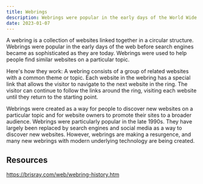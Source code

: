 ```yaml
---
title: Webrings
description: Webrings were popular in the early days of the World Wide Web, before search engines became sophisticated, as a way for users to discover new websites and for website owners to promote their sites.
date: 2023-01-07
---
```


A webring is a collection of websites linked together in a circular structure. Webrings were popular in the early days of the web before search engines became as sophisticated as they are today. Webrings were used to help people find similar websites on a particular topic.

Here's how they work: A webring consists of a group of related websites with a common theme or topic. Each website in the webring has a special link that allows the visitor to navigate to the next website in the ring. The visitor can continue to follow the links around the ring, visiting each website until they return to the starting point.

Webrings were created as a way for people to discover new websites on a particular topic and for website owners to promote their sites to a broader audience. Webrings were particularly popular in the late 1990s. They have largely been replaced by search engines and social media as a way to discover new websites. However, webrings are making a resurgence, and many new webrings with modern underlying technology are being created.

## Resources
https://brisray.com/web/webring-history.htm